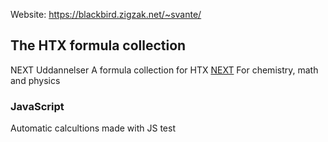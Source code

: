 Website:
https://blackbird.zigzak.net/~svante/

The HTX formula collection
------

NEXT Uddannelser
A formula collection for HTX [NEXT](https://nextkbh.dk/)
For chemistry, math and physics



### JavaScript
Automatic calcultions made with JS
test



